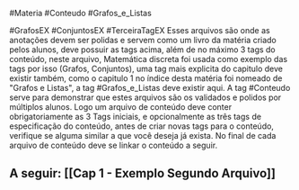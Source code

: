 #Materia #Conteudo #Grafos_e_Listas 

#GrafosEX #ConjuntosEX #TerceiraTagEX
Esses arquivos são onde as anotações devem ser polidas e servem como um livro da matéria criado pelos alunos, deve possuir as tags acima, além de no máximo 3 tags do conteúdo, neste arquivo, Matemática discreta foi usada como exemplo das tags por isso (Grafos, Conjuntos), uma tag mais explicita do capitulo deve existir também, como o capitulo 1 no índice desta matéria foi nomeado de "Grafos e Listas", a tag #Grafos_e_Listas deve existir aqui. A tag #Conteudo serve para demonstrar que estes arquivos são os validados e polidos por múltiplos alunos. Logo um arquivo de conteúdo deve conter obrigatoriamente as 3 Tags iniciais, e opcionalmente as três tags de especificação do conteúdo, antes de criar novas tags para o conteúdo, verifique se alguma similar a que você deseja já exista. No final de cada arquivo de conteúdo deve se linkar o conteúdo a seguir.

## A seguir: [[Cap 1 - Exemplo Segundo Arquivo]]